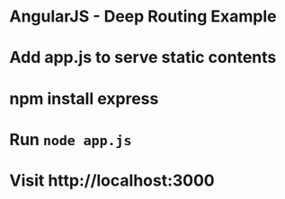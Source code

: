 
# AngularJS - Deep Routing Example

# Add app.js to serve static contents  

# npm install express

# Run `node app.js`   

# Visit http://localhost:3000  

